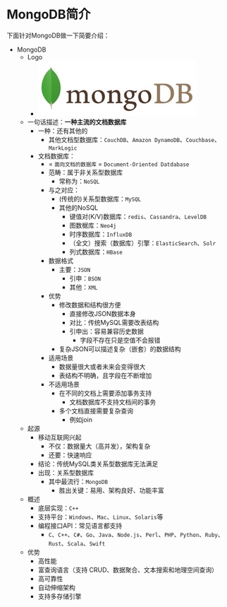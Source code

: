 # MongoDB简介

下面针对MongoDB做一下简要介绍：

* MongoDB
  * Logo
    * ![mongodb_logo](../assets/img/mongodb_logo.jpg)
  * 一句话描述：**一种主流的文档数据库**
    * 一种：还有其他的
      * 其他文档型数据库：`CouchDB`、`Amazon DynamoDB`、`Couchbase`、`MarkLogic`
    * 文档数据库：
      * = `面向文档的数据库` = `Document-Oriented Datdabase`
      * 范畴：属于非关系型数据库
        * 常称为：`NoSQL`
      * 与之对应：
        * (传统的)关系型数据库：`MySQL`
        * 其他的NoSQL
          * 键值对(K/V)数据库：`redis`、`Cassandra`、`LevelDB`
          * 图数椐库：`Neo4j`
          * 时序数据库：`InfluxDB`
          * （全文）搜索（数据库）引擎：`ElasticSearch`、`Solr`
          * 列式数据库：`HBase`
      * 数据格式
        * 主要：`JSON`
          * 引申：`BSON`
          * 其他：`XML`
      * 优势
          * 修改数据和结构很方便
            * 直接修改JSON数据本身
            * 对比：传统MySQL需要改表结构
            * 引申出：容易兼容历史数据
              * 字段不存在只是空值不会报错
          * 复杂JSON可以描述复杂（嵌套）的数据结构
      * 适用场景
        * 数据量很大或者未来会变得很大
        * 表结构不明确，且字段在不断增加
      * 不适用场景
        * 在不同的文档上需要添加事务支持
          * 文档数据库不支持文档间的事务
        * 多个文档直接需要复杂查询
          * 例如join
  * 起源
    * 移动互联网兴起
      * 不仅：数据量大（高并发），架构复杂
      * 还要：快速响应
    * 结论：传统MySQL类关系型数据库无法满足
    * 出现：关系型数据库
      * 其中最流行：`MongoDB`
        * 胜出关键：易用、架构良好、功能丰富
  * 概述
    * 底层实现：`C++`
    * 支持平台：`Windows`、`Mac`、`Linux`、`Solaris`等
    * 编程接口API：常见语言都支持
      * `C`、`C++`、`C#`、`Go`、`Java`、`Node.js`、`Perl`、`PHP`、`Python`、`Ruby`、`Rust`、`Scala`、`Swift`
  * 优势
    * 高性能
    * 富查询语言（支持 CRUD、数据聚合、文本搜索和地理空间查询）
    * 高可靠性
    * 自动伸缩架构
    * 支持多存储引擎
